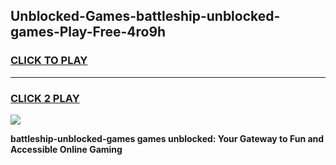
## Unblocked-Games-battleship-unblocked-games-Play-Free-4ro9h
<h3>
<a href="https://premium76.site?title=battleship-unblocked-games&ref=23A">CLICK TO PLAY</a></h3>
<hr>

<h3>
<a href="https://premium76.site?title=battleship-unblocked-games&ref=23A">CLICK 2 PLAY</a>
  
</h3>

<a href="https://premium76.site?title=battleship-unblocked-games&ref=23A"><img src="https://clearcache.store/games.png"></a>


**battleship-unblocked-games games unblocked: Your Gateway to Fun and Accessible Online Gaming**
